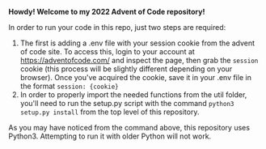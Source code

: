 <b>Howdy!  Welcome to my 2022 Advent of Code repository!</b>

In order to run your code in this repo, just two steps are required:

1. The first is adding a .env file with your session cookie from the advent of code site.  To access this, login to your account at https://adventofcode.com/ and inspect the page, then grab the `session` cookie (this process will be slightly different depending on your browser).  Once you've acquired the cookie, save it in your .env file in the format `session: {cookie}`
2. In order to properly import the needed functions from the util folder, you'll need to run the setup.py script with the command ```python3 setup.py install``` from the top level of this repository.

As you may have noticed from the command above, this repository uses Python3.  Attempting to run it with older Python will not work.